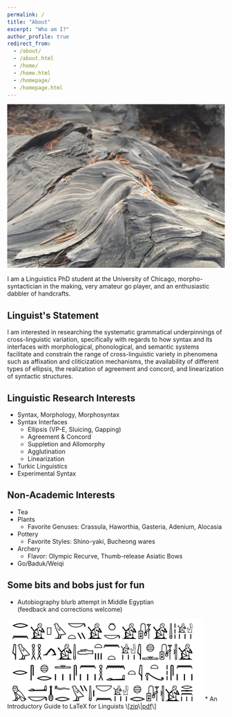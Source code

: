 ```yaml
---
permalink: /
title: "About"
excerpt: "Who am I?"
author_profile: true
redirect_from: 
  - /about/
  - /about.html
  - /home/
  - /home.html
  - /homepage/
  - /homepage.html
---
```


<img src="/images/redwood.JPG" alt="burnt redwood trunk" width="750"/>

I am a Linguistics PhD student at the University of Chicago, morpho-syntactician in the making, very amateur go player, and an enthusiastic dabbler of handcrafts.

## Linguist's Statement
I am interested in researching the systematic grammatical underpinnings of cross-linguistic variation, specifically with regards to how syntax and its interfaces with morphological, phonological, and semantic systems facilitate and constrain the range of cross-linguistic variety in phenomena such as affixation and cliticization mechanisms, the availability of different types of ellipsis, the realization of agreement and concord, and linearization of syntactic structures.

## Linguistic Research Interests 
* Syntax, Morphology, Morphosyntax
* Syntax Interfaces
	* Ellipsis (VP-E, Sluicing, Gapping)
	* Agreement & Concord
	* Suppletion and Allomorphy
	* Agglutination
	* Linearization
* Turkic Linguistics
* Experimental Syntax

## Non-Academic Interests
* Tea
* Plants
	* Favorite Genuses: Crassula, Haworthia, Gasteria, Adenium, Alocasia
* Pottery
	* Favorite Styles: Shino-yaki, Bucheong wares
* Archery
	* Flavor: Olympic Recurve, Thumb-release Asiatic Bows
* Go/Baduk/Weiqi


## Some bits and bobs just for fun
* Autobiography blurb attempt in Middle Egyptian\
(feedback and corrections welcome)
<img src="/images/hieroglyph_autobiography.PNG" alt="short bio in Middle Egyptian"/>
* An Introductory Guide to LaTeX for Linguists \[<a href="/files/LaTeX_for_Linguists_20211123.zip">zip</a>\|<a href="/files/LaTeX_for_Linguists_20211123.pdf">pdf</a>\]